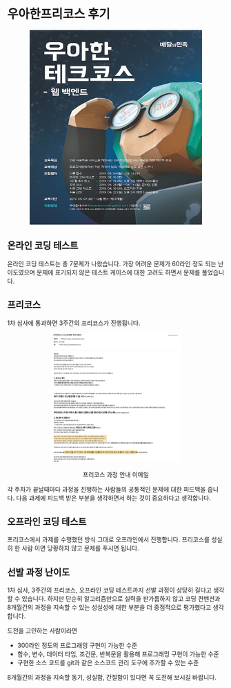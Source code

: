 # 우아한프리코스 후기

[<center><img src="/docs/images/techcourse_poster.jpeg" width="400" height="450"></center>](http://woowabros.github.io/woowabros/2019/02/08/woowacourse.html)

## 온라인 코딩 테스트
온라인 코딩 테스트는 총 7문제가 나왔습니다. 가장 어려운 문제가 60라인 정도 되는 난이도였으며
문제에 표기되지 않은 테스트 케이스에 대한 고려도 하면서 문제를 풀었습니다.  

## 프리코스
1차 심사에 통과하면 3주간의 프리코스가 진행됩니다.

[<center><img src="/docs/images/freecourse_info.png" width="300" height="300"></center>](https://yunheehyeon.github.io/docs/images/freecourse_info.png)

<center>프리코스 과정 안내 이메일</center>

각 주차가 끝날때마다 과정을 진행하는 사람들의 공통적인 문제에 대한 피드백을 줍니다. 다음 과제에 피드백 받은
부분을 생각하면서 하는 것이 중요하다고 생각합니다.

## 오프라인 코딩 테스트
프리코스에서 과제를 수행했던 방식 그대로 오프라인에서 진행합니다. 프리코스를 성실히 한 사람
이면 당황하지 않고 문제를 푸시면 됩니다. 


## 선발 과정 난이도
1차 심사, 3주간의 프리코스, 오프라인 코딩 테스트까지 선발 과정이 상당히 길다고 생각할 수 있습니다.
하지만 단순히 알고리즘만으로 실력을 판가름하지 않고 코딩 컨벤션과 8개월간의 과정을 지속할 수 있는 성실성에
대한 부분을 더 중점적으로 평가했다고 생각합니다. 

도전을 고민하는 사람이라면

* 300라인 정도의 프로그래밍 구현이 가능한 수준
* 함수, 변수, 데이터 타입, 조건문, 반복문을 활용해 프로그래밍 구현이 가능한 수준
* 구현한 소스 코드를 git과 같은 소스코드 관리 도구에 추가할 수 있는 수준

8개월간의 과정을 지속할 동기, 성실함, 간절함이 있다면 꼭 도전해 보시길 바랍니다.
